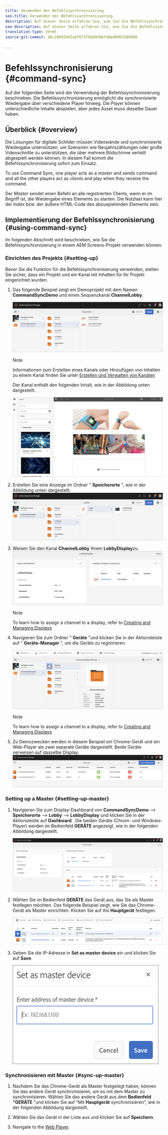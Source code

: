 ```yaml
---
title: Verwenden der Befehlssynchronisierung
seo-title: Verwenden der Befehlssynchronisierung
description: Auf dieser Seite erfahren Sie, wie Sie die Befehlssynchronisierung verwenden.
seo-description: Auf dieser Seite erfahren Sie, wie Sie die Befehlssynchronisierung verwenden.
translation-type: tm+mt
source-git-commit: dbc20693481e6f6f379eb93bbf40ed9961589d00

---
```



# Befehlssynchronisierung {#command-sync}

Auf der folgenden Seite wird die Verwendung der Befehlssynchronisierung beschrieben. Die Befehlssynchronisierung ermöglicht die synchronisierte Wiedergabe über verschiedene Player hinweg. Die Player können unterschiedliche Inhalte abspielen, aber jedes Asset muss dieselbe Dauer haben.

## Überblick {#overview}

Die Lösungen für digitale Schilder müssen Videowände und synchronisierte Wiedergabe unterstützen, um Szenarien wie Neujahrszählungen oder große Videoschnitte zu unterstützen, die über mehrere Bildschirme verteilt abgespielt werden können. In diesem Fall kommt die Befehlssynchronisierung sofort zum Einsatz.

To use Command Sync, one player acts as a *master* and sends command and all the other players act as *clients* and play when they receive the command.

Der *Master* sendet einen Befehl an alle registrierten Clients, wenn er im Begriff ist, die Wiedergabe eines Elements zu starten. Die Nutzlast kann hier der Index bzw. der äußere HTML-Code des abzuspielenden Elements sein.

## Implementierung der Befehlssynchronisierung {#using-command-sync}

Im folgenden Abschnitt wird beschrieben, wie Sie die Befehlssynchronisierung in einem AEM Screens-Projekt verwenden können.

### Einrichten des Projekts {#setting-up}

Bevor Sie die Funktion für die Befehlssynchronisierung verwenden, stellen Sie sicher, dass ein Projekt und ein Kanal mit Inhalten für Ihr Projekt eingerichtet wurden.

1. Das folgende Beispiel zeigt ein Demoprojekt mit dem Namen **CommandSyncDemo** und einen Sequenzkanal **ChannelLobby**.

   ![image1](assets/command-sync1.png)

   >[!NOTE]
   >
   >Informationen zum Erstellen eines Kanals oder Hinzufügen von Inhalten zu einem Kanal finden Sie unter [Erstellen und Verwalten von Kanälen](/help/user-guide/managing-channels.md)

   Der Kanal enthält den folgenden Inhalt, wie in der Abbildung unten dargestellt.

   ![image1](assets/command-sync2.png)

1. Erstellen Sie eine Anzeige im Ordner &quot; **Speicherorte** &quot;, wie in der Abbildung unten dargestellt.
   ![image1](assets/command-sync3.png)

1. Weisen Sie den Kanal **ChannelLobby** Ihrem **LobbyDisplay**zu.
   ![image1](assets/command-sync4.png)

   >[!NOTE]
   >
   >To learn how to assign a channel to a display, refer to [Creating and Managing Displays](/help/user-guide/managing-displays.md)

1. Navigieren Sie zum Ordner &quot; **Geräte** &quot;und klicken Sie in der Aktionsleiste auf &quot; **Geräte-Manager** &quot;, um die Geräte zu registrieren.

   ![image1](assets/command-sync5.png)

   >[!NOTE]
   >
   >To learn how to assign a channel to a display, refer to [Creating and Managing Displays](/help/user-guide/managing-displays.md)

1. Zu Demozwecken werden in diesem Beispiel ein Chrome-Gerät und ein Web-Player als zwei separate Geräte dargestellt. Beide Geräte verweisen auf dasselbe Display.
   ![image1](assets/command-sync6.png)

### Setting up a Master {#setting-up-master}

1. Navigieren Sie zum Display-Dashboard von **CommandSyncDemo** —> **Speicherorte** —> **Lobby** —> **LobbyDisplay** und klicken Sie in der Aktionsleiste auf **Dashboard** .
Die beiden Geräte (Chrom- und Windows-Player) werden im Bedienfeld **GERÄTE** angezeigt, wie in der folgenden Abbildung dargestellt.

   ![image1](assets/command-sync7.png)

1. Wählen Sie im Bedienfeld **GERÄTE** das Gerät aus, das Sie als Master festlegen möchten. Das folgende Beispiel zeigt, wie Sie das Chrome-Gerät als Master einrichten. Klicken Sie auf Als **Hauptgerät** festlegen.

   ![image1](assets/command-sync8.png)

1. Geben Sie die IP-Adresse in **Set as master device** ein und klicken Sie auf **Save**.

   ![image1](assets/command-sync9.png)

### Synchronisieren mit Master {#sync-up-master}

1. Nachdem Sie das Chrome-Gerät als Master festgelegt haben, können Sie das andere Gerät synchronisieren, um es mit dem Master zu synchronisieren.
Wählen Sie das andere Gerät aus dem **Bedienfeld &quot;GERÄTE** &quot;und klicken Sie auf &quot;Mit **Hauptgerät** synchronisieren&quot;, wie in der folgenden Abbildung dargestellt.

1. Wählen Sie das Gerät in der Liste aus und klicken Sie auf **Speichern**.


1. Navigate to the [Web Player](http://localhost:4502/screens/player.html).






